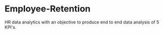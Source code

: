 # Employee-Retention
HR data analytics with an objective to produce end to end data analysis of 5 KPI's.
